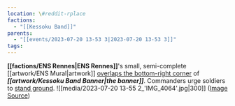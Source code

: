 ```yaml
---
location: \#reddit-rplace
factions:
  - "[[Kessoku Band]]"
parents:
  - "[[events/2023-07-20 13-53 3|2023-07-20 13-53 3]]"
tags: 
---
```

**[[factions/ENS Rennes|ENS Rennes]]**'s small, semi-complete [[artwork/ENS Mural|artwork]] [overlaps the bottom-right corner](https://discord.com/channels/1093664259273130084/1131230952119615600/1131585069904039978) of ***[[artwork/Kessoku Band Banner|the banner]]***. Commanders urge soldiers to [stand ground](https://discord.com/channels/1093664259273130084/1131230952119615600/1131585124803301376).
![[media/2023-07-20 13-55 2_'IMG_4064'.jpg|300]]
([Image Source](https://discord.com/channels/1093664259273130084/1131230952119615600/1131585081945894913))
